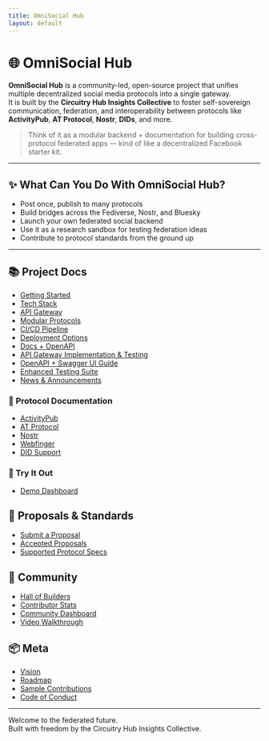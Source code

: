 ```yaml
---
title: OmniSocial Hub
layout: default
---
```


# 🌐 OmniSocial Hub

**OmniSocial Hub** is a community-led, open-source project that unifies multiple decentralized social media protocols into a single gateway.  
It is built by the **Circuitry Hub Insights Collective** to foster self-sovereign communication, federation, and interoperability between protocols like **ActivityPub**, **AT Protocol**, **Nostr**, **DIDs**, and more.

> Think of it as a modular backend + documentation for building cross-protocol federated apps — kind of like a decentralized Facebook starter kit.

---

## ✨ What Can You Do With OmniSocial Hub?

- Post once, publish to many protocols
- Build bridges across the Fediverse, Nostr, and Bluesky
- Launch your own federated social backend
- Use it as a research sandbox for testing federation ideas
- Contribute to protocol standards from the ground up

---

## 📚 Project Docs

- [Getting Started](./getting-started.html)
- [Tech Stack](./tech-stack.html)
- [API Gateway](./api-gateway.html)
- [Modular Protocols](./protocol-support.html)
- [CI/CD Pipeline](./github-actions-ci-cd.html)
- [Deployment Options](./deployment-options.html)
- [Docs + OpenAPI](./github-pages-and-openapi.html)
- [API Gateway Implementation & Testing](./gateway/API-GATEWAY-ACTIONS.md)
- [OpenAPI + Swagger UI Guide](./api/SWAGGER-OPENAPI-INTEGRATION.md)
- [Enhanced Testing Suite](./enhanced-testing-suite.html)
- [News & Announcements](./community-news.html)

### 📡 Protocol Documentation

- [ActivityPub](./protocols/activitypub.md)
- [AT Protocol](./protocols/atproto.md)
- [Nostr](./protocols/nostr.md)
- [Webfinger](./protocols/webfinger.md)
- [DID Support](./protocols/dids.md)


### 🧪 Try It Out

- [Demo Dashboard](./demo-dashboard.html)

## 🧩 Proposals & Standards

- [Submit a Proposal](./proposals.html)
- [Accepted Proposals](./proposals-accepted.html)
- [Supported Protocol Specs](./protocols.html)

## 🤝 Community

- [Hall of Builders](./hall-of-builders.html)
- [Contributor Stats](./auto-contributors.html)
- [Community Dashboard](./community.html)
- [Video Walkthrough](./video.html)

## 📦 Meta

- [Vision](./VISION.md)
- [Roadmap](./ROADMAP.md)
- [Sample Contributions](./SAMPLE-CONTRIBUTIONS.md)
- [Code of Conduct](./CODE-OF-CONDUCT.md)

---

Welcome to the federated future.  
Built with freedom by the Circuitry Hub Insights Collective.
